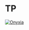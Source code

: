 # TP

[![Onyxia](https://img.shields.io/badge/Launch-Datalab-orange?logo=R)](https://datalab.sspcloud.fr/launcher/ide/rstudio?autoLaunch=true&init.personalInit=%C2%ABhttps%3A%2F%2Fraw.githubusercontent.com%2FAQLT%2FtestDocker%2Fmaster%2Finit.sh%C2%BB&service.image.custom.enabled=true&service.image.custom.version=%C2%ABaqlt%2Fatelier-tvcoef%3Alatest%C2%BB&service.image.pullPolicy=%C2%ABAlways%C2%BB)
